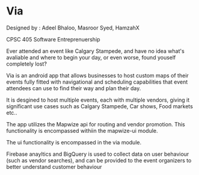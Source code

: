 # Via
Designed by : Adeel Bhaloo, Masroor Syed, HamzahX 

CPSC 405 Software Entreprenuership 

Ever attended an event like Calgary Stampede, and have no idea what's avaliable and where to begin your day, or even worse, found youself completely lost? 

Via is an android app that allows businesses to host custom maps of their events fully fitted with navigational and scheduling capabilities that event attendees can use to find their way and plan their day.    

It is desgined to host multiple events, each with multiple vendors, giving it significant use cases such as Calgary Stampede, Car shows, Food markets etc..

The app utilizes the Mapwize api for routing and vendor promotion. This functionality is encompassed withiin the mapwize-ui module.

The ui functionality is encompassed in the via module. 

Firebase anayltics and BigQuery is used to collect data on user behaviour (such as vendor searches), and can be provided to the event organizers to better understand customer behaviour 
